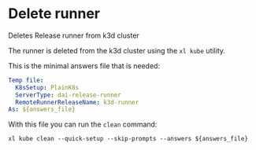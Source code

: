 # Delete runner

Deletes Release runner from k3d cluster

The runner is deleted from the k3d cluster using the `xl kube` utility.

This is the minimal answers file that is needed:

```yaml instacli
Temp file:
  K8sSetup: PlainK8s
  ServerType: dai-release-runner
  RemoteRunnerReleaseName: k3d-runner
As: ${answers_file}
```

With this file you can run the `clean` command:

```shell
xl kube clean --quick-setup --skip-prompts --answers ${answers_file}
```
